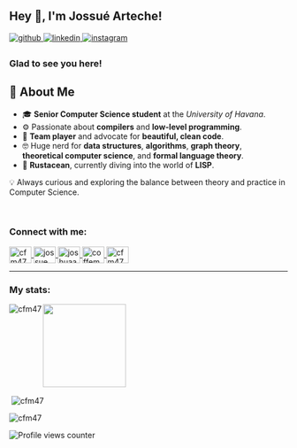 ## Hey 👋, I'm Jossué Arteche!  
  

<a href="https://github.com/CfM47" target="_blank">
<img src=https://img.shields.io/badge/github-%2324292e.svg?&style=for-the-badge&logo=github&logoColor=white alt=github style="margin-bottom: 5px;" />
</a>
<a href="https://linkedin.com/in/jossue-arteche-29b46b2b6" target="_blank">
<img src=https://img.shields.io/badge/linkedin-%231E77B5.svg?&style=for-the-badge&logo=linkedin&logoColor=white alt=linkedin style="margin-bottom: 5px;" />
</a>
<a href="https://instagram.com/joshua_am03" target="_blank">
<img src=https://img.shields.io/badge/instagram-%23000000.svg?&style=for-the-badge&logo=instagram&logoColor=white alt=instagram style="margin-bottom: 5px;" />
</a>  
  

### Glad to see you here!

## 🚀 About Me

- 🎓 **Senior Computer Science student** at the *University of Havana*.  
- ⚙️ Passionate about **compilers** and **low-level programming**.  
- 🍷 **Team player** and advocate for **beautiful, clean code**.  
- 🤓 Huge nerd for **data structures**, **algorithms**, **graph theory**,  
  **theoretical computer science**, and **formal language theory**.  
- 🦀 **Rustacean**, currently diving into the world of **LISP**.  

💡 Always curious and exploring the balance between theory and practice in Computer Science. 

<br/>  

<h3 align="left">Connect with me:</h3>
  <p align="left">
  <a href="https://twitter.com/CoffeMan47" target="blank">
    <img align="center" src="https://raw.githubusercontent.com/rahuldkjain/github-profile-readme-generator/master/src/images/icons/Social/twitter.svg" alt="cfm47" height="30" width="40" />
  </a>
  <a href="https://www.linkedin.com/in/jossue-arteche-29b46b2b6?utm_source=share&utm_campaign=share_via&utm_content=profile&utm_medium=android_app" target="blank">
    <img align="center" src="https://raw.githubusercontent.com/rahuldkjain/github-profile-readme-generator/master/src/images/icons/Social/linked-in-alt.svg" alt="jossue arteche" height="30" width="40" />
  </a>
  <a href="https://instagram.com/joshuaam_03" target="blank">
    <img align="center" src="https://raw.githubusercontent.com/rahuldkjain/github-profile-readme-generator/master/src/images/icons/Social/instagram.svg" alt="joshuaam_03" height="30" width="40" />
  </a>
  <a href="https://codeforces.com/profile/CoffeeMan47" target="blank">
    <img align="center" src="https://raw.githubusercontent.com/rahuldkjain/github-profile-readme-generator/master/src/images/icons/Social/codeforces.svg" alt="coffeman47" height="30" width="40" />
  </a>
  <a href="https://leetcode.com/u/CfM47/" target="blank">
    <img align="center" src="https://raw.githubusercontent.com/rahuldkjain/github-profile-readme-generator/master/src/images/icons/Social/leet-code.svg" alt="cfm47" height="30" width="40" />
  </a>
</p>

---

<h3 align="left">My stats:</h3>

<p><img align="left" src="https://github-readme-stats.vercel.app/api/top-langs?username=cfm47&show_icons=true&locale=en&layout=compact" alt="cfm47" /></p>

<p><img src="https://leetcard.jacoblin.cool/CfM47?border=0&theme=dark" height="150"/></p>

<p>&nbsp;<img align="center" src="https://github-readme-stats.vercel.app/api?username=cfm47&show_icons=true&locale=en" alt="cfm47" /></p>

<p><img align="center" src="https://github-readme-streak-stats.herokuapp.com/?user=cfm47&" alt="cfm47" /></p>


![Profile views counter](https://komarev.com/ghpvc/?username=rCfM47&&style=flat-square)
